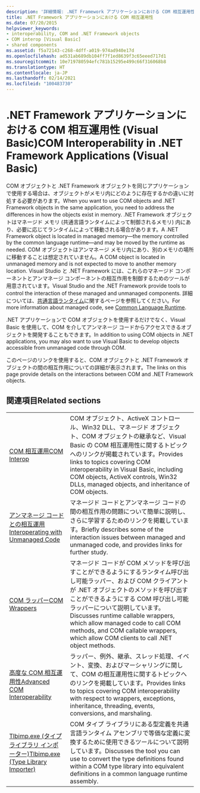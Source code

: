 ```yaml
---
description: '詳細情報: .NET Framework アプリケーションにおける COM 相互運用性 (Visual Basic)'
title: .NET Framework アプリケーションにおける COM 相互運用性
ms.date: 07/20/2015
helpviewer_keywords:
- interoperability, COM and .NET Framework objects
- COM interop [Visual Basic]
- shared components
ms.assetid: f5a72143-c268-4dff-a019-974ad940e17d
ms.openlocfilehash: ad531ab689db104ff7f1ed8639f3c65eeed717d1
ms.sourcegitcommit: 10e719780594efc781b15295e499c66f316068b8
ms.translationtype: HT
ms.contentlocale: ja-JP
ms.lasthandoff: 02/14/2021
ms.locfileid: "100483730"
---
```

# <a name="com-interoperability-in-net-framework-applications-visual-basic"></a><span data-ttu-id="e570c-103">.NET Framework アプリケーションにおける COM 相互運用性 (Visual Basic)</span><span class="sxs-lookup"><span data-stu-id="e570c-103">COM Interoperability in .NET Framework Applications (Visual Basic)</span></span>

<span data-ttu-id="e570c-104">COM オブジェクトと .NET Framework オブジェクトを同じアプリケーションで使用する場合は、オブジェクトがメモリ内にどのように存在するかの違いに対処する必要があります。</span><span class="sxs-lookup"><span data-stu-id="e570c-104">When you want to use COM objects and .NET Framework objects in the same application, you need to address the differences in how the objects exist in memory.</span></span> <span data-ttu-id="e570c-105">.NET Framework オブジェクトはマネージド メモリ (共通言語ランタイムによって制御されるメモリ) 内にあり、必要に応じてランタイムによって移動される場合があります。</span><span class="sxs-lookup"><span data-stu-id="e570c-105">A .NET Framework object is located in managed memory—the memory controlled by the common language runtime—and may be moved by the runtime as needed.</span></span> <span data-ttu-id="e570c-106">COM オブジェクトはアンマネージ メモリ内にあり、別のメモリの場所に移動することは想定されていません。</span><span class="sxs-lookup"><span data-stu-id="e570c-106">A COM object is located in unmanaged memory and is not expected to move to another memory location.</span></span> <span data-ttu-id="e570c-107">Visual Studio と .NET Framework には、これらのマネージド コンポーネントとアンマネージ コンポーネントの相互作用を制御するためのツールが用意されています。</span><span class="sxs-lookup"><span data-stu-id="e570c-107">Visual Studio and the .NET Framework provide tools to control the interaction of these managed and unmanaged components.</span></span> <span data-ttu-id="e570c-108">詳細については、[共通言語ランタイム](../../../standard/clr.md)に関するページを参照してください。</span><span class="sxs-lookup"><span data-stu-id="e570c-108">For more information about managed code, see [Common Language Runtime](../../../standard/clr.md).</span></span>

<span data-ttu-id="e570c-109">.NET アプリケーションで COM オブジェクトを使用するだけでなく、Visual Basic を使用して、COM を介してアンマネージ コードからアクセスできるオブジェクトを開発することもできます。</span><span class="sxs-lookup"><span data-stu-id="e570c-109">In addition to using COM objects in .NET applications, you may also want to use Visual Basic to develop objects accessible from unmanaged code through COM.</span></span>

<span data-ttu-id="e570c-110">このページのリンクを使用すると、COM オブジェクトと .NET Framework オブジェクトの間の相互作用についての詳細が表示されます。</span><span class="sxs-lookup"><span data-stu-id="e570c-110">The links on this page provide details on the interactions between COM and .NET Framework objects.</span></span>

## <a name="related-sections"></a><span data-ttu-id="e570c-111">関連項目</span><span class="sxs-lookup"><span data-stu-id="e570c-111">Related sections</span></span>

| | |
|---------|---------|
| [<span data-ttu-id="e570c-112">COM 相互運用</span><span class="sxs-lookup"><span data-stu-id="e570c-112">COM Interop</span></span>](index.md) | <span data-ttu-id="e570c-113">COM オブジェクト、ActiveX コントロール、Win32 DLL、マネージド オブジェクト、COM オブジェクトの継承など、Visual Basic の COM 相互運用性に関するトピックへのリンクが掲載されています。</span><span class="sxs-lookup"><span data-stu-id="e570c-113">Provides links to topics covering COM interoperability in Visual Basic, including COM objects, ActiveX controls, Win32 DLLs, managed objects, and inheritance of COM objects.</span></span> |
| [<span data-ttu-id="e570c-114">アンマネージ コードとの相互運用</span><span class="sxs-lookup"><span data-stu-id="e570c-114">Interoperating with Unmanaged Code</span></span>](../../../framework/interop/index.md) | <span data-ttu-id="e570c-115">マネージド コードとアンマネージ コードの間の相互作用の問題について簡単に説明し、さらに学習するためのリンクを掲載しています。</span><span class="sxs-lookup"><span data-stu-id="e570c-115">Briefly describes some of the interaction issues between managed and unmanaged code, and provides links for further study.</span></span> |
| [<span data-ttu-id="e570c-116">COM ラッパー</span><span class="sxs-lookup"><span data-stu-id="e570c-116">COM Wrappers</span></span>](../../../standard/native-interop/com-wrappers.md) | <span data-ttu-id="e570c-117">マネージド コードが COM メソッドを呼び出すことができるようにするランタイム呼び出し可能ラッパー、および COM クライアントが .NET オブジェクトのメソッドを呼び出すことができるようにする COM 呼び出し可能ラッパーについて説明しています。</span><span class="sxs-lookup"><span data-stu-id="e570c-117">Discusses runtime callable wrappers, which allow managed code to call COM methods, and COM callable wrappers, which allow COM clients to call .NET object methods.</span></span> |
| [<span data-ttu-id="e570c-118">高度な COM 相互運用性</span><span class="sxs-lookup"><span data-stu-id="e570c-118">Advanced COM Interoperability</span></span>](../../../framework/interop/index.md) | <span data-ttu-id="e570c-119">ラッパー、例外、継承、スレッド処理、イベント、変換、およびマーシャリングに関して、COM の相互運用性に関するトピックへのリンクを掲載しています。</span><span class="sxs-lookup"><span data-stu-id="e570c-119">Provides links to topics covering COM interoperability with respect to wrappers, exceptions, inheritance, threading, events, conversions, and marshaling.</span></span> |
| [<span data-ttu-id="e570c-120">Tlbimp.exe (タイプ ライブラリ インポーター)</span><span class="sxs-lookup"><span data-stu-id="e570c-120">Tlbimp.exe (Type Library Importer)</span></span>](../../../framework/tools/tlbimp-exe-type-library-importer.md) | <span data-ttu-id="e570c-121">COM タイプ ライブラリにある型定義を共通言語ランタイム アセンブリで等価な定義に変換するために使用できるツールについて説明しています。</span><span class="sxs-lookup"><span data-stu-id="e570c-121">Discusses the tool you can use to convert the type definitions found within a COM type library into equivalent definitions in a common language runtime assembly.</span></span> |
